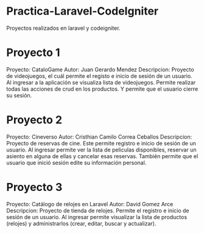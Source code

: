 # Practica-Laravel-CodeIgniter
Proyectos realizados en laravel y codeigniter.


# Proyecto 1
Proyecto: CataloGame
Autor: Juan Gerardo Mendez
Descripcion: Proyecto de videojuegos, el cuál permite el registo e inicio de sesión de un usuario. Al ingresar a la aplicación se visualiza lista de videojuegos. Permite realizar todas las acciones de crud en los productos. Y permite que el usuario cierre su sesión.

# Proyecto 2
Proyecto: Cineverso
Autor: Cristhian Camilo Correa Ceballos
Descripcion: Proyecto de reservas de cine. Este permite registro e inicio de sesión de un usuario. Al ingresar permite ver la lista de peliculas disponibles, reservar un asiento en alguna de ellas y cancelar esas reservas. También permite que el usuario que inició sesión edite su información personal. 

# Proyecto 3
Proyecto: Catálogo de relojes en Laravel
Autor: David Gomez Arce
Descripcion: Proyecto de tienda de relojes. Permite el registro e inicio de sesión de un usuario. Al ingresar permite visualizar la lista de productos (relojes) y administrarlos (crear, editar, buscar y actualizar).
